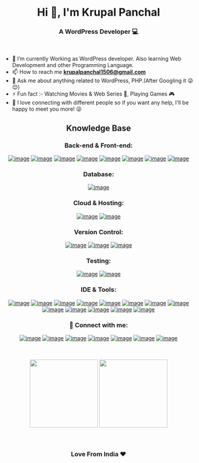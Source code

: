 <h1 align="center">Hi 👋, I'm Krupal Panchal</h1>
<h3 align="center">A WordPress Developer 💻</h3>

<br>


- 🌱 I’m currently Working as WordPress developer. Also learning Web Development and other Programming Language.
- 📫 How to reach me **krupalpanchal1506@gmail.com**
- 💬 Ask me about anything related to WordPress, PHP.(After Googling it 😜😌)
- ⚡ Fun fact :-  Watching  Movies & Web Series  🎥,  Playing Games 🎮
- 💬 I love connecting with different people so if you want any help, I'll be happy to meet you more! 😜

<h2 align="center">Knowledge Base</h2>

<h3 align="center">Back-end & Front-end:</h3>
<div align="center">

[![image](https://img.shields.io/badge/-WordPress-blue?style=for-the-badge&logo=wordpress)](https://wordpress.org/)
[![image](https://img.shields.io/badge/-php-black?style=for-the-badge&logo=php&logoColor=white)](https://php.net/)
[![image](https://img.shields.io/badge/-HTML5-E34F26?style=for-the-badge&logo=html5&logoColor=white)](https://developer.mozilla.org/en-US/docs/Web/html) 
[![image](https://img.shields.io/badge/-CSS3-1572B6?style=for-the-badge&logo=css3)](https://developer.mozilla.org/en-US/docs/Web/CSS) 
[![image](https://img.shields.io/badge/-scss-CD679A?style=for-the-badge&logo=sass&logoColor=white)](https://sass-lang.com/) 
[![image](https://img.shields.io/badge/-Bootstrap-563D7C?style=for-the-badge&logo=bootstrap&logoColor=white)](https://getbootstrap.com/) 
[![image](https://img.shields.io/badge/-JQuery-blue?style=for-the-badge&logo=jquery)](https://jquery.com/) 
[![image](https://img.shields.io/badge/-JavaScript-black?style=for-the-badge&logo=javascript)](https://www.javascript.com/) 
</div>

<h3 align="center">Database:</h3>
<div align="center">

[![image](https://img.shields.io/badge/-MySQL-black?style=for-the-badge&logo=mysql&logoColor=white)](https://www.mysql.com/)

</div>

<h3 align="center">Cloud & Hosting:</h3>
<div align="center">

[![image](https://img.shields.io/badge/-cpanel-FF6C2C?style=for-the-badge&logo=cpanel&logoColor=white)](https://cpanel.net/)
[![image](https://img.shields.io/badge/-kinsta-5333ed?style=for-the-badge&logo=kinsta&logoColor=white)](https://kinsta.com/)

</div>

<h3 align="center">Version Control:</h3>
<div align="center">

[![image](https://img.shields.io/badge/-Git-E34F26?style=for-the-badge&logo=git&logoColor=white)](https://git-scm.com/) 
[![image](https://img.shields.io/badge/-github-black?style=for-the-badge&logo=github)](https://github.com/) 
[![image](https://img.shields.io/badge/-bitbucket-0052cc?style=for-the-badge&logo=bitbucket)](https://bitbucket.org/product) 
</div>

<h3 align="center">Testing:</h3>
<div align="center">

[![image](https://img.shields.io/badge/-phpcs-blue?style=for-the-badge&logo=php&logoColor=white)](https://github.com/squizlabs/PHP_CodeSniffer) 
[![image](https://img.shields.io/badge/-wpcs-blue?style=for-the-badge&logo=wordpress)](https://github.com/WordPress/WordPress-Coding-Standards) 
</div>

<h3 align="center">IDE & Tools:</h3>
<div align="center">

[![image](https://img.shields.io/badge/-windows-blue?style=for-the-badge&logo=windows)](https://www.microsoft.com/en-us/windows?r=1)
[![image](https://img.shields.io/badge/-sublime_text-black?style=for-the-badge&logo=sublimetext&logoColor=f48225)](https://www.sublimetext.com/)
[![image](https://img.shields.io/badge/-vscode-0078d7?style=for-the-badge&logo=visual%20studio%20code)](https://code.visualstudio.com/)
[![image](https://img.shields.io/badge/-PHPStorm-f48225?style=for-the-badge&logo=phpstorm&logoColor=black)](https://www.jetbrains.com/phpstorm/)
[![image](https://img.shields.io/badge/-filezilla-BF0000?style=for-the-badge&logo=filezilla)](https://filezilla-project.org/) 
[![image](https://img.shields.io/badge/Xampp-F37623?style=for-the-badge&logo=xampp&logoColor=white)](https://www.apachefriends.org/index.html)
[![image](https://img.shields.io/badge/vvv-0078d7?style=for-the-badge&logo=vagrant&logoColor=white)](https://varyingvagrantvagrants.org/)
[![image](https://img.shields.io/badge/postman-black?style=for-the-badge&logo=postman&logoColor=F37623)](https://www.postman.com/)
[![image](https://img.shields.io/badge/-phpmyadmin-f48225?style=for-the-badge&logo=phpmyadmin&logoColor=white)](https://www.phpmyadmin.net/)
[![image](https://img.shields.io/badge/-slack-2EB67D?style=for-the-badge&logo=slack)](https://slack.com/) 
[![image](https://img.shields.io/badge/-basecamp-FFD51C?style=for-the-badge&logo=basecamp&logoColor=black)](https://basecamp.com/)
[![image](https://img.shields.io/badge/-jira-0052cc?style=for-the-badge&logo=jira&logoColor=white)](https://www.atlassian.com/software/jira)
[![image](https://img.shields.io/badge/Trello-1DA1F2?style=for-the-badge&logo=trello&logoColor=white)](https://trello.com/)
</div>

<h3 align="center">📧 Connect with me:</h3>
<div align="center">
 
[![image](https://img.shields.io/badge/LinkedIn-0077B5?style=for-the-badge&logo=linkedin&logoColor=white)](https://www.linkedin.com/in/krupalpanchal/)
[![image](https://img.shields.io/badge/-WordPress-blue?style=for-the-badge&logo=wordpress&logoColor=white)](https://profiles.wordpress.org/krupalpanchal/) 
[![image](https://img.shields.io/badge/Github-black?style=for-the-badge&logo=github&logoColor=white)](https://github.com/krupal-panchal)
[![image](https://img.shields.io/badge/Gmail-D14836?style=for-the-badge&logo=gmail&logoColor=white)](mailto:krupalpanchal1506@gmail.com)
[![image](https://img.shields.io/badge/stackoverflow-f48225?style=for-the-badge&logo=stackoverflow&logoColor=white)](https://stackoverflow.com/users/10175848/krupal-panchal)
[![image](https://img.shields.io/badge/Instagram-E4405F?style=for-the-badge&logo=instagram&logoColor=white)](https://www.instagram.com/krupal.panchal.11/)
[![image](https://img.shields.io/badge/Twitter-1DA1F2?style=for-the-badge&logo=twitter&logoColor=white)](https://twitter.com/krupalpanchal11)

</div>

<br>
<br>

<div align="center">
    <img height="180em" src="https://github-readme-stats.vercel.app/api?username=krupal-panchal&show_icons=true&include_all_commits=true&count_private=true"/>
  <img height="180em" src="https://github-readme-stats.vercel.app/api/top-langs/?username=krupal-panchal&layout=compact&langs_count=6"/>
</div>

<br>
<br>

<h3 align="center">Love From India ❤️</h3>